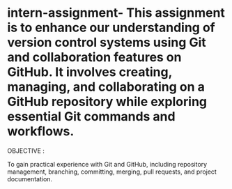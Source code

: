 # intern-assignment- This assignment is to enhance our understanding of version control systems using Git and collaboration features on GitHub. It involves creating, managing, and collaborating on a GitHub repository while exploring essential Git commands and workflows.

OBJECTIVE :

To gain practical experience with Git and GitHub, including repository management, branching, committing, merging, pull requests, and project documentation.

